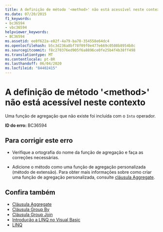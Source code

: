 ```yaml
---
title: A definição de método '<method>' não está acessível neste contexto
ms.date: 07/20/2015
f1_keywords:
- bc36594
- vbc36594
helpviewer_keywords:
- BC36594
ms.assetid: ee0f622a-e82f-4a79-ba78-354558e64dc4
ms.openlocfilehash: b5c3d236a8bf78f09f0e477e669c0508b8954b8c
ms.sourcegitcommit: f8c270376ed905f6a8896ce0fe25b4f4b38ff498
ms.translationtype: MT
ms.contentlocale: pt-BR
ms.lasthandoff: 06/04/2020
ms.locfileid: "84402415"
---
```

# <a name="definition-of-method-method-is-not-accessible-in-this-context"></a>A definição de método '\<method>' não está acessível neste contexto
Uma função de agregação que não existe foi incluída com o `Into` operador.  
  
 **ID do erro:** BC36594  
  
## <a name="to-correct-this-error"></a>Para corrigir este erro  
  
- Verifique a ortografia do nome da função de agregação e faça as correções necessárias.  
  
- Adicione o método como uma função de agregação personalizada (método de extensão). Para obter mais informações sobre como criar uma função de agregação personalizada, consulte [cláusula Aggregate](../language-reference/queries/aggregate-clause.md).  
  
## <a name="see-also"></a>Confira também

- [Cláusula Aggregate](../language-reference/queries/aggregate-clause.md)
- [Cláusula Group By](../language-reference/queries/group-by-clause.md)
- [Cláusula Group Join](../language-reference/queries/group-join-clause.md)
- [Introdução a LINQ no Visual Basic](../programming-guide/language-features/linq/introduction-to-linq.md)
- [LINQ](../programming-guide/language-features/linq/index.md)
